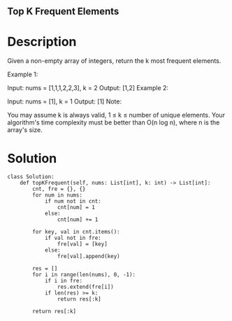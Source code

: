 Top K Frequent Elements
---

# Description
Given a non-empty array of integers, return the k most frequent elements.

Example 1:

Input: nums = [1,1,1,2,2,3], k = 2
Output: [1,2]
Example 2:

Input: nums = [1], k = 1
Output: [1]
Note:

You may assume k is always valid, 1 ≤ k ≤ number of unique elements.
Your algorithm's time complexity must be better than O(n log n), where n is the array's size.

# Solution
```python3
class Solution:
    def topKFrequent(self, nums: List[int], k: int) -> List[int]:
        cnt, fre = {}, {}
        for num in nums:
            if num not in cnt:
                cnt[num] = 1
            else:
                cnt[num] += 1
                
        for key, val in cnt.items():
            if val not in fre:
                fre[val] = [key]
            else:
                fre[val].append(key)
                
        res = []
        for i in range(len(nums), 0, -1):
            if i in fre:
                res.extend(fre[i])
            if len(res) >= k:
                return res[:k]
                
        return res[:k]
```
